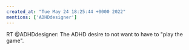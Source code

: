 ```yaml
---
created_at: "Tue May 24 18:25:44 +0000 2022"
mentions: ['ADHDdesigner']
---
```


RT @ADHDdesigner: The ADHD desire to not want to have to "play the game".